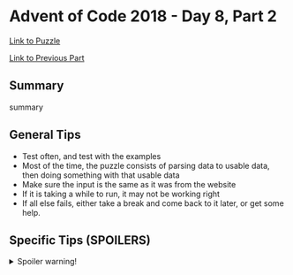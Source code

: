 # Advent of Code 2018 - Day 8, Part 2

[Link to Puzzle](https://adventofcode.com/2018/day/8#part2)

[Link to Previous Part](https://github.com/CodingAP/unofficial-aoc-syllabus/blob/main/years/2018/day8/part1.md)

## Summary
summary

## General Tips
- Test often, and test with the examples
- Most of the time, the puzzle consists of parsing data to usable data, then doing something with that usable data
- Make sure the input is the same as it was from the website
- If it is taking a while to run, it may not be working right
- If all else fails, either take a break and come back to it later, or get some help.

## Specific Tips (SPOILERS)
<details> <summary>Spoiler warning!</summary>

specific tips

</details>